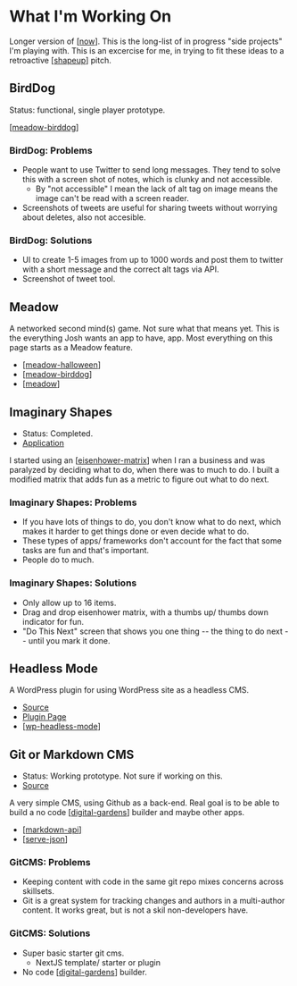 # What I'm Working On

Longer version of [[now]]. This is the long-list of in progress "side projects" I'm playing with. This is an excercise for me, in trying to fit these ideas to a retroactive [[shapeup]] pitch.

## BirdDog

Status: functional, single player prototype.

[[meadow-birddog]]

### BirdDog: Problems

- People want to use Twitter to send long messages. They tend to solve this with a screen shot of notes, which is clunky and not accessible.
  - By "not accessible" I mean the lack of alt tag on image means the image can't be read with a screen reader.
- Screenshots of tweets are useful for sharing tweets without worrying about deletes, also not accesible.

### BirdDog: Solutions

- UI to create 1-5 images from up to 1000 words and post them to twitter with a short message and the correct alt tags via API.
- Screenshot of tweet tool.

## Meadow

A networked second mind(s) game. Not sure what that means yet. This is the everything Josh wants an app to have, app. Most everything on this page starts as a Meadow feature.

- [[meadow-halloween]]
- [[meadow-birddog]]
- [[meadow]]
  
## Imaginary Shapes

- Status: Completed.
- [Application](https://imaginaryshapes.com/)

I started using an [[eisenhower-matrix]] when I ran a business and was paralyzed by deciding what to do, when there was to much to do. I built a modified matrix that adds fun as a metric to figure out what to do next.

### Imaginary Shapes: Problems

- If you have lots of things to do, you don't know what to do next, which makes it harder to get things done or even decide what to do.
- These types of apps/ frameworks don't account for the fact that some tasks are fun and that's important.
- People do to much.

### Imaginary Shapes: Solutions

- Only allow up to 16 items.
- Drag and drop eisenhower matrix, with a thumbs up/ thumbs down indicator for fun.
- "Do This Next" screen that shows you one thing -- the thing to do next -- until you mark it done.

## Headless Mode

A WordPress plugin for using WordPress site as a headless CMS.

- [Source](https://github.com/Shelob9/headless-mode)
- [Plugin Page](https://wordpress.org/plugins/headless-mode/)
- [[wp-headless-mode]]
  
## Git or Markdown CMS

- Status: Working prototype. Not sure if working on this.
- [Source](https://github.com/Shelob9/markdown-cms)
  
A very simple CMS, using Github as a back-end. Real goal is to be able to build a no code [[digital-gardens]] builder and maybe other apps.

- [[markdown-api]]
- [[serve-json]]

### GitCMS: Problems

- Keeping content with code in the same git repo mixes concerns across skillsets.
- Git is a great system for tracking changes and authors in a multi-author content. It works great, but is not a skil non-developers have.

### GitCMS: Solutions

- Super basic starter git cms.
  - NextJS template/ starter or plugin
- No code [[digital-gardens]] builder.

[//begin]: # "Autogenerated link references for markdown compatibility"
[now]: now "Now"
[shapeup]: shapeup "Shape Up"
[meadow-birddog]: meadow-birddog "BirdDog"
[meadow-halloween]: meadow-halloween "Meadow (Halloween)"
[meadow]: meadow "Meadow"
[eisenhower-matrix]: eisenhower-matrix "Eisenhower Matrix"
[wp-headless-mode]: wp-headless-mode "WordPress Headless Mode"
[digital-gardens]: digital-gardens "Digital Gardens"
[markdown-api]: markdown-api "Markdown API"
[serve-json]: serve-json "Serve JSON From Github"
[//end]: # "Autogenerated link references"